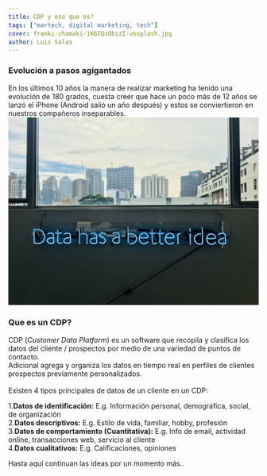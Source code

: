 ```yaml
---
title: CDP y eso que es?
tags: ["martech, digital marketing, tech"]
cover: franki-chamaki-1K6IQsQbizI-unsplash.jpg
author: Luis Salas
---
```


### Evolución a pasos agigantados

En los últimos 10 años la manera de realizar marketing ha tenido una evolución de 180 grados, cuesta creer que hace un poco más de 12 años se lanzó el iPhone (Android salió un año después) y estos se conviertieron en nuestros compañeros inseparables.
![unsplash.com](./franki-chamaki-1K6IQsQbizI-unsplash.jpg)
### Que es un CDP?

CDP (_Customer Data Platform_) es un software que recopila y clasifica los datos del cliente / prospectos por medio de una variedad de puntos de contacto. 
\
Adicional agrega y organiza los datos en tiempo real en perfiles de clientes prospectos previamente personalizados.
\
\
Existen 4 tipos principales de datos de un cliente en un CDP:

1.**Datos de identificación:** E.g. Información personal, demográfica, social, de organización
\
2.**Datos descriptivos:** E.g. Estilo de vida, familiar, hobby, profesión
\
3.**Datos de comportamiento (Cuantitativa):** E.g. Info de email, actividad online, transacciones web, servicio al cliente
\
4.**Datos cualitativos:** E.g. Calificaciones, opiniones

Hasta aquí continuan las ideas por un momento más..